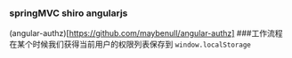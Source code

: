 ### springMVC shiro  angularjs
(angular-authz)[https://github.com/maybenull/angular-authz]
 ###工作流程
  在某个时候我们获得当前用户的权限列表保存到 ```window.localStorage```
  
 
